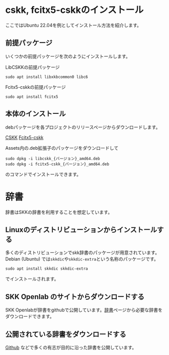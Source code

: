 # cskk, fcitx5-cskkのインストール
ここではUbuntu 22.04を例としてインストール方法を紹介します。

## 前提パッケージ
いくつかの前提パッケージを次のようにインストールします。

LibCSKKの前提パッケージ

    sudo apt install libxkbcommon0 libc6

Fcitx5-cskkの前提パッケージ

    sudo apt install fcitx5
    

## 本体のインストール
debパッケージを各プロジェクトのリリースページからダウンロードします。

[CSKK](https://github.com/naokiri/cskk/releases)
[Fcitx5-cskk](https://github.com/naokiri/fcitx5-cskk/releases)

Assets内の.deb拡張子のパッケージをダウンロードして

    sudo dpkg -i libcskk_{バージョン}_amd64.deb
    sudo dpkg -i fcitx5-cskk_{バージョン}_amd64.deb

のコマンドでインストールできます。

# 辞書

辞書はSKKの辞書を利用することを想定しています。

## Linuxのディストリビューションからインストールする
多くのディストリビューションでskk辞書のパッケージが用意されています。
Debian (Ubuntu) では`skkdic`や`skkdic-extra`という名称のパッケージです。 

    sudo apt install skkdic skkdic-extra

でインストールされます。

## SKK Openlab のサイトからダウンロードする
SKK Openlabが辞書をgithubで公開しています。[辞書](https://skk-dev.github.io/dict/)ページから必要な辞書をダウンロードできます。

## 公開されている辞書をダウンロードする
[Github](https://github.com/search?q=SKK%E8%BE%9E%E6%9B%B8) などで多くの有志が目的に沿った辞書を公開しています。
